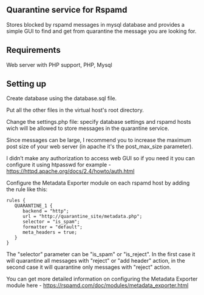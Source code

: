 Quarantine service for Rspamd
-----------------------------

Stores blocked by rspamd messages in mysql database and provides a simple GUI to find and get from quarantine the message you are looking for.

Requirements
------------

Web server with PHP support, PHP, Mysql

Setting up
----------

Create database using the database.sql file.

Put all the other files in the virtual host's root directory.

Change the settings.php file: specify database settings and rspamd hosts wich will be allowed to store messages in the quarantine service.

Since messages can be large, I recommend you to increase the maximum post size of your web server (in apache it's the post_max_size parameter).

I didn’t make any authorization to access web GUI so if you need it you can configure it using htpasswd for example - https://httpd.apache.org/docs/2.4/howto/auth.html

Configure the Metadata Exporter module on each rspamd host by adding the rule like this:

```
rules {
   QUARANTINE_1 {
      backend = "http";
      url = "http://quarantine_site/metadata.php";
      selector = "is_spam";
      formatter = "default";
      meta_headers = true;
   }
}
```

The "selector" parameter can be "is_spam" or "is_reject". In the first case it will quarantine all messages with "reject" or "add header" action, in the second case it will quarantine only messages with "reject" action.

You can get more detailed information on configuring the Metadata Exporter module here - https://rspamd.com/doc/modules/metadata_exporter.html
